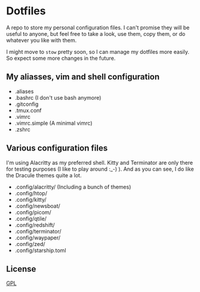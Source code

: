 # Dotfiles

A repo to store my personal configuration files. I can't promise they will
be useful to anyone, but feel free to take a look, use them, copy them, or
do whatever you like with them.

I might move to `stow` pretty soon, so I can manage my dotfiles more easily.
So expect some more changes in the future.

## My aliasses, vim and shell configuration

- .aliases
- .bashrc (I don't use bash anymore)
- .gitconfig
- .tmux.conf
- .vimrc
- .vimrc.simple (A minimal vimrc)
- .zshrc

## Various configuration files

I'm using Alacritty as my preferred shell. Kitty and Terminator are only there for testing purposes (I like to play around :_-) ). And as you can see, I do like the Dracule themes quite a lot.

- .config/alacritty/ (Including a bunch of themes)
- .config/htop/
- .config/kitty/
- .config/newsboat/
- .config/picom/
- .config/qtile/
- .config/redshift/
- .config/terminator/
- .config/waypaper/
- .config/zed/
- .config/starship.toml

## License

[GPL](https://choosealicense.com/licenses/gpl/)

